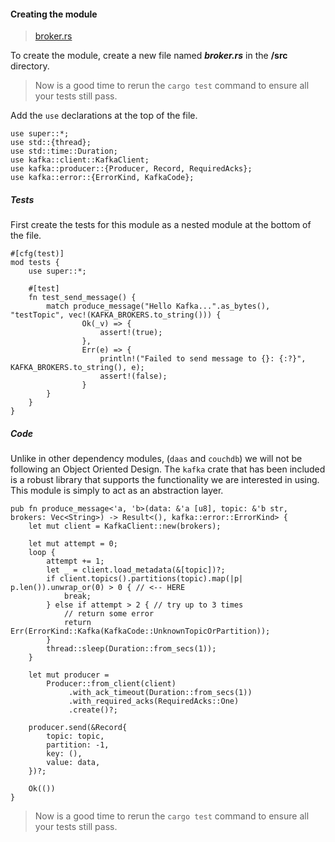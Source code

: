 #### Creating the module
>[broker.rs](https://github.com/dsietz/rust-daas/blob/master/src/broker.rs)

To create the module, create a new file named **_broker.rs_** in the **/src** directory.

> Now is a good time to rerun the `cargo test` command to ensure all your tests still pass.

Add the `use` declarations at the top of the file.

```
use super::*;
use std::{thread};
use std::time::Duration;
use kafka::client::KafkaClient;
use kafka::producer::{Producer, Record, RequiredAcks};
use kafka::error::{ErrorKind, KafkaCode};
```

##### Tests

First create the tests for this module as a nested module at the bottom of the file.

```
#[cfg(test)]
mod tests {
    use super::*;

    #[test]
    fn test_send_message() {
        match produce_message("Hello Kafka...".as_bytes(), "testTopic", vec!(KAFKA_BROKERS.to_string())) {
                Ok(_v) => {
                    assert!(true);
                },
                Err(e) => {
                    println!("Failed to send message to {}: {:?}", KAFKA_BROKERS.to_string(), e);
                    assert!(false);
                }
        }
    }
}
```

##### Code

Unlike in other dependency modules, (`daas` and `couchdb`) we will not be following an Object Oriented Design. The `kafka` crate that has been included is a robust library that supports the functionality we are interested in using. This module is simply to act as an abstraction layer.

```
pub fn produce_message<'a, 'b>(data: &'a [u8], topic: &'b str, brokers: Vec<String>) -> Result<(), kafka::error::ErrorKind> {
    let mut client = KafkaClient::new(brokers);

    let mut attempt = 0;
    loop {
        attempt += 1;
        let _ = client.load_metadata(&[topic])?;
        if client.topics().partitions(topic).map(|p| p.len()).unwrap_or(0) > 0 { // <-- HERE
            break;
        } else if attempt > 2 { // try up to 3 times
            // return some error
            return Err(ErrorKind::Kafka(KafkaCode::UnknownTopicOrPartition));
        }
        thread::sleep(Duration::from_secs(1));
    }

    let mut producer =
        Producer::from_client(client)
             .with_ack_timeout(Duration::from_secs(1))
             .with_required_acks(RequiredAcks::One)
             .create()?;

    producer.send(&Record{
        topic: topic,
        partition: -1,
        key: (),
        value: data,
    })?;

    Ok(())
}
```

> Now is a good time to rerun the `cargo test` command to ensure all your tests still pass.